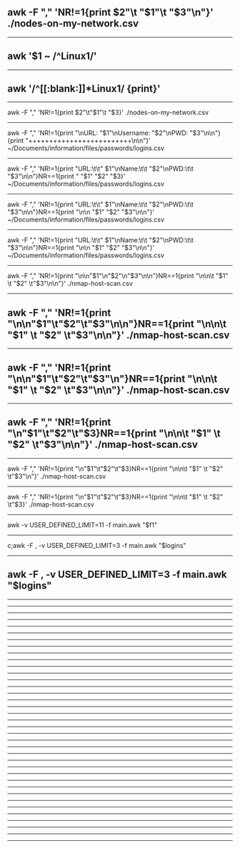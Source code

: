 ## awk -F "," 'NR!=1{print $2"\t "$1"\t "$3"\n"}' ./nodes-on-my-network.csv

---

## awk '$1 ~ /^Linux1/'

---

## awk '/^[[:blank:]]\*Linux1/ {print}'

---

awk -F "," 'NR!=1{print $2"\t"$1"\t "$3}' ./nodes-on-my-network.csv

---

awk -F "," 'NR!=1{print "\nURL: "$1"\nUsername: "$2"\nPWD: "$3"\n\n"} {print "+++++++++++++++++++++++++\n\n"}' ~/Documents/information/files/passwords/logins.csv

---

awk -F "," 'NR!=1{print "URL:\t\t" $1"\nName:\t\t "$2"\nPWD:\t\t "$3"\n\n"}NR==1{print " "$1" "$2" "$3}' ~/Documents/information/files/passwords/logins.csv

---

awk -F "," 'NR!=1{print "URL:\t\t" $1"\nName:\t\t "$2"\nPWD:\t\t "$3"\n\n"}NR==1{print "\n\n "$1" "$2" "$3"\n\n"}' ~/Documents/information/files/passwords/logins.csv

---

awk -F "," 'NR!=1{print "URL:\t\t" $1"\nName:\t\t "$2"\nPWD:\t\t "$3"\n\n"}NR==1{print "\n\n "$1" "$2" "$3"\n\n"}' ~/Documents/information/files/passwords/logins.csv

---

awk -F "," 'NR!=1{print "\n\n"$1"\n"$2"\n"$3"\n\n"}NR==1{print "\n\n\t "$1" \t "$2" \t"$3"\n\n"}' ./nmap-host-scan.csv

---

## awk -F "," 'NR!=1{print "\n\n"$1"\t"$2"\t"$3"\n\n"}NR==1{print "\n\n\t "$1" \t "$2" \t"$3"\n\n"}' ./nmap-host-scan.csv

---

## awk -F "," 'NR!=1{print "\n\n"$1"\t"$2"\t"$3"\n"}NR==1{print "\n\n\t "$1" \t "$2" \t"$3"\n\n"}' ./nmap-host-scan.csv

---

## awk -F "," 'NR!=1{print "\n"$1"\t"$2"\t"$3}NR==1{print "\n\n\t "$1" \t "$2" \t"$3"\n\n"}' ./nmap-host-scan.csv

---

awk -F "," 'NR!=1{print "\n"$1"\t"$2"\t"$3}NR==1{print "\n\n\t "$1" \t "$2" \t"$3"\n"}' ./nmap-host-scan.csv

---

awk -F "," 'NR!=1{print "\n"$1"\t"$2"\t"$3}NR==1{print "\n\n\t "$1" \t "$2" \t"$3}' ./nmap-host-scan.csv

---

awk -v USER_DEFINED_LIMIT=11 -f main.awk "$f1"

---

c;awk -F , -v USER_DEFINED_LIMIT=3 -f main.awk "$logins"

---

## awk -F , -v USER_DEFINED_LIMIT=3 -f main.awk "$logins"

---

---

---

---

---

---

---

---

---

---

---

---

---

---

---

---

---

---

---

---

---

---

---

---

---

---

---

---

---

---

---

---

---

---

---

---

---
